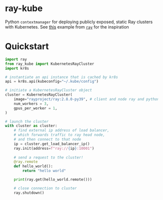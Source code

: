 # ray-kube
Python `contextmanager` for deploying publicly exposed, static Ray clusters with Kubernetes. 
See [this](https://docs.ray.io/en/latest/cluster/kubernetes/user-guides/static-ray-cluster-without-kuberay.html) example from [`ray`](https://docs.ray.io/en/latest/) for the inspiration

# Quickstart


```python
import ray
from ray_kube import KubernetesRayCluster
import kr8s

# instantiate an api instance that is cached by kr8s
api = kr8s.api(kubeconfig="~/.kube/config")

# initiate a KubernetesRayCluster object
cluster = KubernetesRayCluster(
    image="rayproject/ray:2.8.0-py39", # client and node ray and python minor versions must match
    num_workers = 3,
    gpus_per_worker = 1,
)

# launch the cluster
with cluster as cluster:
    # find external ip address of load balancer,
    # which forwards traffic to ray head node,
    # and then connect to that node
    ip = cluster.get_load_balancer_ip()
    ray.init(address=f"ray://{ip}:10001")
    
    # send a request to the cluster!
    @ray.remote
    def hello_world():
        return "hello world"

    print(ray.get(hello_world.remote()))

    # close connection to cluster
    ray.shutdown()
```
